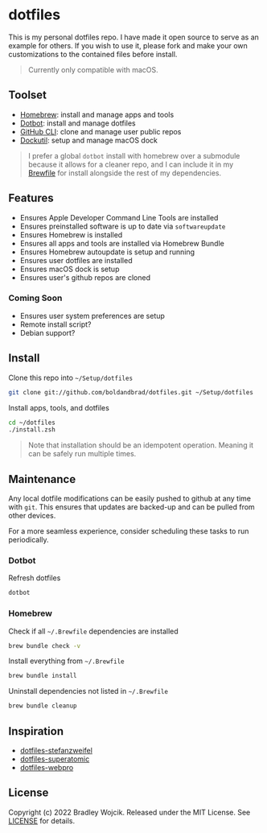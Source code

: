 # dotfiles

This is my personal dotfiles repo. I have made it open
source to serve as an example for others. If you wish to
use it, please fork and make your own customizations to the
contained files before install.

> Currently only compatible with macOS.

## Toolset

- [Homebrew](https://brew.sh): install and manage apps and tools
- [Dotbot](https://github.com/anishathalye/dotbot): install and manage dotfiles
- [GitHub CLI](https://cli.github.com): clone and manage user public repos
- [Dockutil](https://github.com/kcrawford/dockutil): setup and manage macOS dock

> I prefer a global `dotbot` install with homebrew over
> a submodule because it allows for a cleaner repo,
> and I can include it in my [Brewfile](/brew/Brewfile) for install alongside
> the rest of my dependencies.

## Features

- Ensures Apple Developer Command Line Tools are installed
- Ensures preinstalled software is up to date via `softwareupdate`
- Ensures Homebrew is installed
- Ensures all apps and tools are installed via Homebrew Bundle
- Ensures Homebrew autoupdate is setup and running
- Ensures user dotfiles are installed
- Ensures macOS dock is setup
- Ensures user's github repos are cloned

### Coming Soon

- Ensures user system preferences are setup
- Remote install script?
- Debian support?

## Install

Clone this repo into `~/Setup/dotfiles`

```zsh
git clone git://github.com/boldandbrad/dotfiles.git ~/Setup/dotfiles
```

Install apps, tools, and dotfiles

```zsh
cd ~/dotfiles
./install.zsh
```

> Note that installation should be an idempotent
> operation. Meaning it can be safely run multiple times.

## Maintenance

Any local dotfile modifications can be easily pushed to github
at any time with `git`. This ensures that updates are
backed-up and can be pulled from other devices.

For a more seamless experience, consider scheduling these
tasks to run periodically.

### Dotbot

Refresh dotfiles

```zsh
dotbot
```

### Homebrew

Check if all `~/.Brewfile` dependencies are installed

```zsh
brew bundle check -v
```

Install everything from `~/.Brewfile`

```zsh
brew bundle install
```

Uninstall dependencies not listed in `~/.Brewfile`

```zsh
brew bundle cleanup
```

## Inspiration

- [dotfiles-stefanzweifel](https://github.com/stefanzweifel/dotfiles)
- [dotfiles-superatomic](https://github.com/superatomic/dotfiles)
- [dotfiles-webpro](https://github.com/webpro/dotfiles)

## License

Copyright (c) 2022 Bradley Wojcik. Released under the MIT
License. See [LICENSE](LICENSE) for details.
